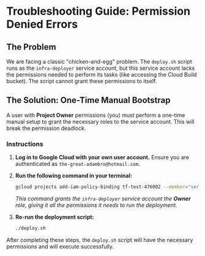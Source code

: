 # Troubleshooting Guide: Permission Denied Errors

## The Problem

We are facing a classic "chicken-and-egg" problem. The `deploy.sh` script runs as the `infra-deployer` service account, but this service account lacks the permissions needed to perform its tasks (like accessing the Cloud Build bucket). The script cannot grant these permissions to itself.

## The Solution: One-Time Manual Bootstrap

A user with **Project Owner** permissions (you) must perform a one-time manual setup to grant the necessary roles to the service account. This will break the permission deadlock.

### Instructions

1.  **Log in to Google Cloud with your own user account.** Ensure you are authenticated as `the-great-adambro@hotmail.com`.

2.  **Run the following command in your terminal:**

    ```bash
    gcloud projects add-iam-policy-binding tf-test-476002 --member="serviceAccount:infra-deployer@tf-test-476002.iam.gserviceaccount.com" --role="roles/owner"
    ```

    *This command grants the `infra-deployer` service account the **Owner** role, giving it all the permissions it needs to run the deployment.* 

3.  **Re-run the deployment script:**

    ```bash
    ./deploy.sh
    ```

After completing these steps, the `deploy.sh` script will have the necessary permissions and will execute successfully.
